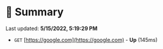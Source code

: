 # 📖 Summary
Last updated: **5/15/2022, 5:19:29 PM**

- `GET` [https://google.com](https://google.com) - **Up** (145ms)
